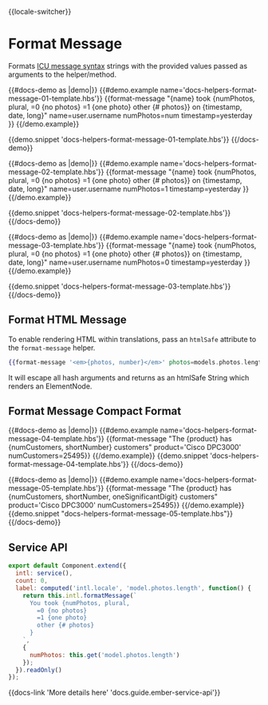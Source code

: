 {{locale-switcher}}
# Format Message

Formats [ICU message syntax](https://formatjs.io/guides/message-syntax/) strings with the provided values passed as arguments to the helper/method.

{{#docs-demo as |demo|}}
  {{#demo.example name='docs-helpers-format-message-01-template.hbs'}}
    {{format-message "{name} took {numPhotos, plural, =0 {no photos} =1 {one photo} other {# photos}} on {timestamp, date, long}"
             name=user.username
             numPhotos=num
             timestamp=yesterday }}
  {{/demo.example}}

  {{demo.snippet 'docs-helpers-format-message-01-template.hbs'}}
{{/docs-demo}}

{{#docs-demo as |demo|}}
  {{#demo.example name='docs-helpers-format-message-02-template.hbs'}}
    {{format-message "{name} took {numPhotos, plural, =0 {no photos} =1 {one photo} other {# photos}} on {timestamp, date, long}"
             name=user.username
             numPhotos=1
             timestamp=yesterday }}
  {{/demo.example}}

  {{demo.snippet 'docs-helpers-format-message-02-template.hbs'}}
{{/docs-demo}}

{{#docs-demo as |demo|}}
  {{#demo.example name='docs-helpers-format-message-03-template.hbs'}}
    {{format-message "{name} took {numPhotos, plural, =0 {no photos} =1 {one photo} other {# photos}} on {timestamp, date, long}"
             name=user.username
             numPhotos=0
             timestamp=yesterday }}
  {{/demo.example}}

  {{demo.snippet 'docs-helpers-format-message-03-template.hbs'}}
{{/docs-demo}}

## Format HTML Message

To enable rendering HTML within translations, pass an `htmlSafe` attribute to the `format-message` helper.

```hbs
{{format-message '<em>{photos, number}</em>' photos=models.photos.length htmlSafe=true}}
```
It will escape all hash arguments and returns as an htmlSafe String which renders an ElementNode.  

## Format Message Compact Format

{{#docs-demo as |demo|}}
  {{#demo.example name='docs-helpers-format-message-04-template.hbs'}}
    {{format-message
             "The {product} has {numCustomers, shortNumber} customers"
             product='Cisco DPC3000'
             numCustomers=25495}}
  {{/demo.example}}
  {{demo.snippet 'docs-helpers-format-message-04-template.hbs'}}
{{/docs-demo}}

{{#docs-demo as |demo|}}
  {{#demo.example name='docs-helpers-format-message-05-template.hbs'}}
    {{format-message 
             "The {product} has {numCustomers, shortNumber, oneSignificantDigit} customers"
             product='Cisco DPC3000' 
             numCustomers=25495}}
  {{/demo.example}}
  {{demo.snippet "docs-helpers-format-message-05-template.hbs"}}
{{/docs-demo}}

## Service API

```js
export default Component.extend({
  intl: service(),
  count: 0,
  label: computed('intl.locale', 'model.photos.length', function() {
    return this.intl.formatMessage(`
      You took {numPhotos, plural,
        =0 {no photos}
        =1 {one photo}
        other {# photos}
      }
    `,
    {
      numPhotos: this.get('model.photos.length')
    });
  }).readOnly()
});
```

{{docs-link 'More details here' 'docs.guide.ember-service-api'}}

